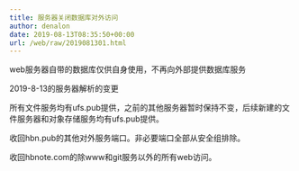 ```yaml
---
title: 服务器关闭数据库对外访问
author: denalon
date: 2019-08-13T08:35:50+00:00
url: /web/raw/2019081301.html
---
```



web服务器自带的数据库仅供自身使用，不再向外部提供数据库服务

2019-8-13的服务器解析的变更

所有文件服务均有ufs.pub提供，之前的其他服务器暂时保持不变，后续新建的文件服务器和对象存储服务均有ufs.pub提供。

收回hbn.pub的其他对外服务端口。非必要端口全部从安全组排除。

收回hbnote.com的除www和git服务以外的所有web访问。